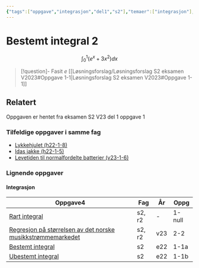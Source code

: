 ```yaml
---
{"tags":["oppgave","integrasjon","del1","s2"],"temaer":["integrasjon"],"alias":[null],"del":1,"oppgave":1,"fag":"s2","eksamen":"v23","dg-publish":true,"title":"Bestemt integral 2","date":"2023-05-31","modified":"2023-05-31","permalink":"/bestemt-integral-2/","dgPassFrontmatter":true}
---
```



# Bestemt integral 2
$$
\int_{0}^{1}\left(e^{x}+3 x^{2}\right) d x
$$

>[!question]- Fasit
>$e$
>[[Løsningsforslag/Løsningsforslag S2 eksamen V2023#Oppgave 1-1\|Løsningsforslag S2 eksamen V2023#Oppgave 1-1]]

## Relatert

<p><span>Oppgaven er hentet fra eksamen S2 V23 del 1 oppgave 1</span></p><h3><span>Tilfeldige oppgaver i samme fag</span></h3><div><ul class="dataview list-view-ul"><li><span><a data-tooltip-position="top" aria-label="Lykkehjulet.md" data-href="Lykkehjulet.md" href="Lykkehjulet.md" class="internal-link" target="_blank" rel="noopener">Lykkehjulet (h22-1-8)</a></span></li><li><span><a data-tooltip-position="top" aria-label="Idas jakke.md" data-href="Idas jakke.md" href="Idas jakke.md" class="internal-link" target="_blank" rel="noopener">Idas jakke (h22-1-5)</a></span></li><li><span><a data-tooltip-position="top" aria-label="Levetiden til normalfordelte batterier.md" data-href="Levetiden til normalfordelte batterier.md" href="Levetiden til normalfordelte batterier.md" class="internal-link" target="_blank" rel="noopener">Levetiden til normalfordelte batterier (v23-1-6)</a></span></li></ul></div><h3><span>Lignende oppgaver</span></h3><h4><span>Integrasjon</span></h4><div><table class="dataview table-view-table"><thead class="table-view-thead"><tr class="table-view-tr-header"><th class="table-view-th"><span>Oppgave</span><span class="dataview small-text">4</span></th><th class="table-view-th"><span>Fag</span></th><th class="table-view-th"><span>År</span></th><th class="table-view-th"><span>Oppg</span></th></tr></thead><tbody class="table-view-tbody"><tr><td><span><a data-tooltip-position="top" aria-label="Rart integral.md" data-href="Rart integral.md" href="Rart integral.md" class="internal-link" target="_blank" rel="noopener">Rart integral</a></span></td><td><span>s2, r2</span></td><td><span>-</span></td><td><span>1-null</span></td></tr><tr><td><span><a data-tooltip-position="top" aria-label="Regresjon på størrelsen av det norske musikkstrømmemarkedet.md" data-href="Regresjon på størrelsen av det norske musikkstrømmemarkedet.md" href="Regresjon på størrelsen av det norske musikkstrømmemarkedet.md" class="internal-link" target="_blank" rel="noopener">Regresjon på størrelsen av det norske musikkstrømmemarkedet</a></span></td><td><span>s2, r2</span></td><td><span>v23</span></td><td><span>2-2</span></td></tr><tr><td><span><a data-tooltip-position="top" aria-label="Bestemt integral.md" data-href="Bestemt integral.md" href="Bestemt integral.md" class="internal-link" target="_blank" rel="noopener">Bestemt integral</a></span></td><td><span>s2</span></td><td><span>e22</span></td><td><span>1-1a</span></td></tr><tr><td><span><a data-tooltip-position="top" aria-label="Ubestemt integral.md" data-href="Ubestemt integral.md" href="Ubestemt integral.md" class="internal-link" target="_blank" rel="noopener">Ubestemt integral</a></span></td><td><span>s2</span></td><td><span>e22</span></td><td><span>1-1b</span></td></tr></tbody></table></div>
